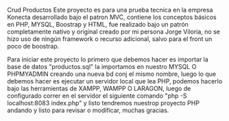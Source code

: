 Crud Productos 
Este proyecto es para una prueba tecnica en la empresa Konecta
desarrollado bajo el patron MVC, contiene los conceptos básicos en
PHP, MYSQL, Boostrap y HTML, fue realizado bajo un patrón completamente
nativo y original creado por mi persona Jorge Viloria, no se hizo uso de ningún framework o recurso adicional, salvo para el front un poco de boostrap. 

Para iniciar este proyecto lo primero que debemos hacer es importar la base de datos "productos.sql" la importamos en nuestro MYSQL O PHPMYADMIN creando una nueva bd conj el mismo nombre, luego lo que debemos hacer es ejecutar un servidor local que lea PHP, podemos hacerlo bajo las herramientas de XAMPP, WAMPP O LARAGON, luego de configurado correr en el servidor el siguiente comando "php -S localhost:8083 index.php" y listo tendremos nuestrop proyecto PHP andando y listo para revisar o modificar, muchas gracias. 
